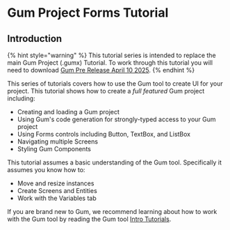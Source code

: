 # Gum Project Forms Tutorial

## Introduction

{% hint style="warning" %}
This tutorial series is intended to replace the main Gum Project (.gumx) Tutorial. To work through this tutorial you will need to download [Gum Pre Release April 10 2025](https://github.com/vchelaru/Gum/releases/tag/PreRelease_April_10_2025).
{% endhint %}

This series of tutorials covers how to use the Gum tool to create UI for your project. This tutorial shows how to create a _full featured_ Gum project including:

* Creating and loading a Gum project
* Using Gum's code generation for strongly-typed access to your Gum project
* Using Forms controls including Button, TextBox, and ListBox
* Navigating multiple Screens
* Styling Gum Components

This tutorial assumes a basic understanding of the Gum tool. Specifically it assumes you know how to:

* Move and resize instances
* Create Screens and Entities
* Work with the Variables tab

If you are brand new to Gum, we recommend learning about how to work with the Gum tool by reading the Gum tool [Intro Tutorials](../../../../gum-tool/tutorials-and-examples/intro-tutorials/).&#x20;
